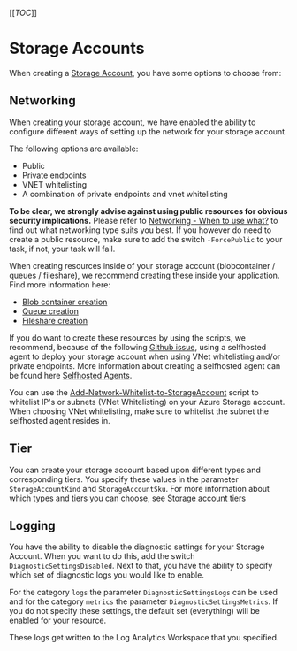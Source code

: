 [[_TOC_]]

# Storage Accounts

When creating a [Storage Account](/Azure/Azure-CLI-Snippets/Storage-Accounts/Create-Storage-account), you have some options to choose from:

## Networking

When creating your storage account, we have enabled the ability to configure different ways of setting up the network for your storage account.

The following options are available:

- Public
- Private endpoints
- VNET whitelisting
- A combination of private endpoints and vnet whitelisting

**To be clear, we strongly advise against using public resources for obvious security implications.** Please refer to [Networking - When to use what?](/Azure/Documentation/Networking#when-to-use-what?) to find out what networking type suits you best. If you however do need to create a public resource, make sure to add the switch `-ForcePublic` to your task, if not, your task will fail.

When creating resources inside of your storage account (blobcontainer / queues / fileshare), we recommend creating these inside your application. Find more information here:

- [Blob container creation](https://docs.microsoft.com/en-us/azure/storage/blobs/storage-quickstart-blobs-dotnet#code-examples)
- [Queue creation](https://docs.microsoft.com/en-us/azure/storage/queues/storage-dotnet-how-to-use-queues?tabs=dotnet)
- [Fileshare creation](https://docs.microsoft.com/en-us/azure/storage/files/storage-dotnet-how-to-use-files?tabs=dotnet#access-the-file-share-programmatically)

If you do want to create these resources by using the scripts, we recommend, because of the following [Github issue](https://github.com/MicrosoftDocs/azure-docs/issues/19456), using a selfhosted agent to deploy your storage account when using VNet whitelisting and/or private endpoints. More information about creating a selfhosted agent can be found here [Selfhosted Agents](/Azure/Documentation/How-to-use-the-scripts#Deploying-to-SelfHosted-Agents-in-Pool).

You can use the [Add-Network-Whitelist-to-StorageAccount](/Azure/Azure-CLI-Snippets/Storage-Accounts/Add-Network-Whitelist-to-StorageAccount) script to whitelist IP's or subnets (VNet Whitelisting) on your Azure Storage account. When choosing VNet whitelisting, make sure to whitelist the subnet the selfhosted agent resides in.

## Tier

You can create your storage account based upon different types and corresponding tiers. You specify these values in the parameter `StorageAccountKind` and `StorageAccountSku`. For more information about which types and tiers you can choose, see [Storage account tiers](https://docs.microsoft.com/en-us/azure/storage/common/storage-account-overview)

## Logging

You have the ability to disable the diagnostic settings for your Storage Account. When you want to do this, add the switch `DiagnosticSettingsDisabled`. Next to that, you have the ability to specify which set of diagnostic logs you would like to enable.

For the category `logs` the parameter `DiagnosticSettingsLogs` can be used and for the category `metrics` the parameter `DiagnosticSettingsMetrics`. If you do not specify these settings, the default set (everything) will be enabled for your resource.

These logs get written to the Log Analytics Workspace that you specified.
